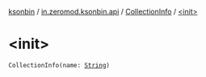 [ksonbin](../../index.md) / [in.zeromod.ksonbin.api](../index.md) / [CollectionInfo](index.md) / [&lt;init&gt;](./-init-.md)

# &lt;init&gt;

`CollectionInfo(name: `[`String`](https://kotlinlang.org/api/latest/jvm/stdlib/kotlin/-string/index.html)`)`